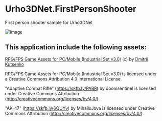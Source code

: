 # Urho3DNet.FirstPersonShooter
First person shooter sample for Urho3DNet

![image](https://user-images.githubusercontent.com/2943937/111788945-90d26680-88b8-11eb-8a89-a9c956bee9bd.png)

## This application include the following assets:

[RPG/FPS Game Assets for PC/Mobile (Industrial Set v3.0)](https://assetstore.unity.com/packages/3d/environments/industrial/rpg-fps-game-assets-for-pc-mobile-industrial-set-v3-0-101429) (c) by [Dmitrii Kutsenko](https://assetstore.unity.com/publishers/15286)

RPG/FPS Game Assets for PC/Mobile (Industrial Set v3.0) is licensed under a
Creative Commons Attribution 4.0 International License.

"Adaptive Combat Rifle" (https://skfb.ly/PABR) by doomsentinel is licensed under Creative Commons Attribution (http://creativecommons.org/licenses/by/4.0/).

"AK-47" (https://skfb.ly/6QUYv) by MihailoJova is licensed under Creative Commons Attribution (http://creativecommons.org/licenses/by/4.0/).
